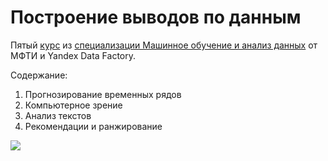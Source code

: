 # Построение выводов по данным

Пятый [курс](https://www.coursera.org/learn/data-analysis-applications/) из [специализации Машинное обучение и анализ данных](https://www.coursera.org/specializations/mashinnoye-obucheniye) от МФТИ и Yandex Data Factory.

Содержание:

1. Прогнозирование временных рядов
2. Компьютерное зрение
3. Анализ текстов
4. Рекомендации и ранжирование

[![](https://github.com/demidovakatya/mashinnoye-obucheniye/blob/master/5-data-analysis-applications/logo.jpg)](https://www.coursera.org/learn/stats-for-data-analysis/)